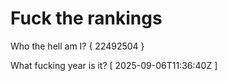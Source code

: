 # Fuck the rankings

Who the hell am I?
{ 22492504 }

What fucking year is it?
[ 2025-09-06T11:36:40Z ]
